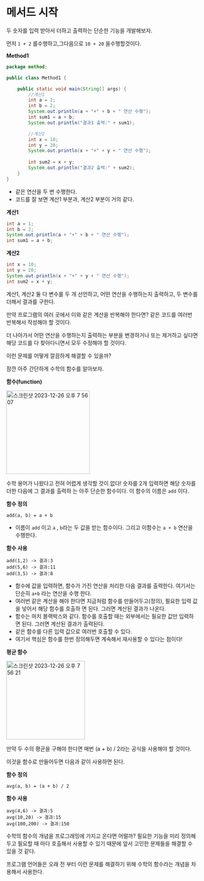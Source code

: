 # 메서드 시작
두 숫자를 입력 받아서 더하고 출력하는 단순한 기능을 개발해보자. 

먼저 `1 + 2` 를수행하고,그다음으로 `10 + 20` 을수행할것이다.

**Method1** 
```java
package method;

public class Method1 {

    public static void main(String[] args) {
        //계산1
        int a = 1;
        int b = 2;
        System.out.println(a + "+" + b + " 연산 수행");
        int sum1 = a + b;
        System.out.println("결과1 출력:" + sum1);

        //계산2
        int x = 10;
        int y = 20;
        System.out.println(x + "+" + y + " 연산 수행");
    
        int sum2 = x + y;
        System.out.println("결과2 출력:" + sum2);
    }
}
```
- 같은 연산을 두 번 수행한다.
- 코드를 잘 보면 계산1 부분과, 계산2 부분이 거의 같다.

**계산1** 
```java
int a = 1;
int b = 2;
System.out.println(a + "+" + b + " 연산 수행");
int sum1 = a + b;
```

**계산2** 
```java
int x = 10;
int y = 20;
System.out.println(x + "+" + y + " 연산 수행");
int sum2 = x + y;
```
계산1, 계산2 둘 다 변수를 두 개 선언하고, 어떤 연산을 수행하는지 출력하고, 두 변수를 더해서 결과를 구한다.

만약 프로그램의 여러 곳에서 이와 같은 계산을 반복해야 한다면? 같은 코드를 여러번 반복해서 작성해야 할 것이다.

더 나아가서 어떤 연산을 수행하는지 출력하는 부분을 변경하거나 또는 제거하고 싶다면 해당 코드를 다 찾아다니면서 모두 수정해야 할 것이다.

이런 문제를 어떻게 깔끔하게 해결할 수 있을까?

잠깐 아주 간단하게 수학의 함수를 알아보자. 

**함수(function)**

<img width="219" alt="스크린샷 2023-12-26 오후 7 56 07" src="https://github.com/ajhwan/Java/assets/129160008/1744d666-cdb0-467b-bc87-f426561153f4">

수학 용어가 나왔다고 전혀 어렵게 생각할 것이 없다! 숫자를 2개 입력하면 해당 숫자를 더한 다음에 그 결과를 출력하 는 아주 단순한 함수이다. 이 함수의 이름은 `add` 이다.

**함수 정의**

`add(a, b) = a + b`
- 이름이 `add` 이고 `a` , `b`라는 두 값을 받는 함수이다. 그리고 이함수는 `a + b` 연산을 수행한다.

**함수 사용**
```
add(1,2) -> 결과:3
add(5,6) -> 결과:11
add(3,5) -> 결과:8
```
- 함수에 값을 입력하면, 함수가 가진 연산을 처리한 다음 결과를 출력한다. 여기서는 단순히 `a+b` 라는 연산을 수행 한다.
- 여러번 같은 계산을 해야 한다면 지금처럼 함수를 만들어두고(정의), 필요한 입력 값을 넣어서 해당 함수를 호출하 면 된다. 그러면 계산된 결과가 나온다.
- 함수는 마치 블랙박스와 같다. 함수를 호출할 때는 외부에서는 필요한 값만 입력하면 된다. 그러면 계산된 결과가 출력된다.
- 같은 함수를 다른 입력 값으로 여러번 호출할 수 있다.
- 여기서 핵심은 함수를 한번 정의해두면 계속해서 재사용할 수 있다는 점이다!

**평균 함수**

<img width="206" alt="스크린샷 2023-12-26 오후 7 56 21" src="https://github.com/ajhwan/Java/assets/129160008/7e7ca774-04c0-4b8d-96b8-2b700d10831e">

만약 두 수의 평균을 구해야 한다면 매번 (a + b) / 2라는 공식을 사용해야 할 것이다. 

이것을 함수로 만들어두면 다음과 같이 사용하면 된다.

**함수 정의**

`avg(a, b) = (a + b) / 2`

**함수 사용** 
```
avg(4,6) -> 결과:5
avg(10,20) -> 결과:15
avg(100,200) -> 결과:150
```
수학의 함수의 개념을 프로그래밍에 가지고 온다면 어떨까? 필요한 기능을 미리 정의해두고 필요할 때 마다 호출해서 사용할 수 있기 때문에 앞서 고민한 문제들을 해결할 수 있을 것 같다.

프로그램 언어들은 오래 전 부터 이런 문제를 해결하기 위해 수학의 함수라는 개념을 차용해서 사용한다.
